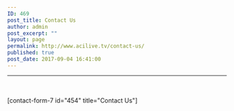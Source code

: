 ```yaml
---
ID: 469
post_title: Contact Us
author: admin
post_excerpt: ""
layout: page
permalink: http://www.acilive.tv/contact-us/
published: true
post_date: 2017-09-04 16:41:00
---
```

<div id="contact-us">
<hr style="margin-bottom: 3rem;">
<div class="mx-auto text-center">
[contact-form-7 id="454" title="Contact Us"]
</div>